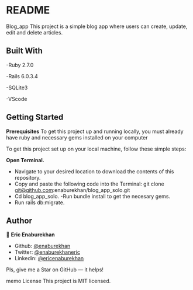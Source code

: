 # README

Blog_app
This project is a simple blog app where users can create, update, edit and delete articles.

## Built With
-Ruby 2.7.0

-Rails 6.0.3.4

-SQLite3

-VScode

## Getting Started

**Prerequisites**
To get this project up and running locally, you must already have ruby and necessary gems installed on your computer

To get this project set up on your local machine, follow these simple steps:


**Open Terminal.**
- Navigate to your desired location to download the contents of this repository.
- Copy and paste the following code into the Terminal: git clone git@github.com:enaburekhan/blog_app_solo.git
- Cd blog_app_solo.
-Run bundle install to get the necesary gems.
- Run rails db:migrate.


## Author

👤 **Eric Enaburekhan**

- Github: [@enaburekhan](https://github.com/enaburekhan)
- Twitter: [@enaburekhaneric](https://twitter.com/enaburekhaneric)
- Linkedin: [@ericenaburekhan](https://www.linkedin.com/in/eric-enaburekhan-801a28100/)

Pls, give me a Star on GitHub — it helps!

memo License
This project is MIT licensed.